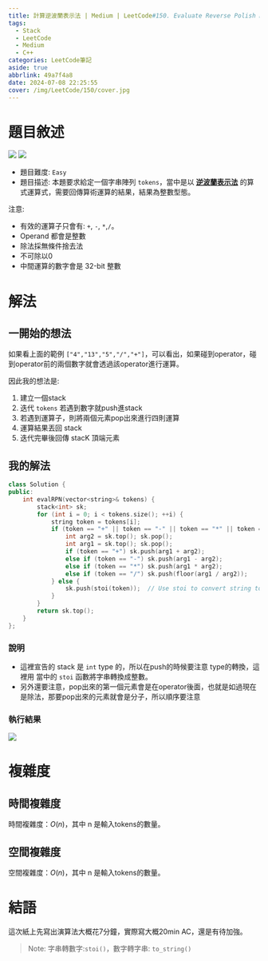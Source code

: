 ```yaml
---
title: 計算逆波蘭表示法 | Medium | LeetCode#150. Evaluate Reverse Polish Notation
tags:
  - Stack
  - LeetCode
  - Medium
  - C++
categories: LeetCode筆記
aside: true
abbrlink: 49a7f4a8
date: 2024-07-08 22:25:55
cover: /img/LeetCode/150/cover.jpg
---
```


# 題目敘述

![](/img/LeetCode/150/question1.jpeg)
![](/img/LeetCode/150/question2.jpeg)

- 題目難度: `Easy`
- 題目描述: 本題要求給定一個字串陣列 `tokens`，當中是以 **[逆波蘭表示法](https://zh.wikipedia.org/wiki/%E9%80%86%E6%B3%A2%E5%85%B0%E8%A1%A8%E7%A4%BA%E6%B3%95)** 的算式運算式，需要回傳算術運算的結果，結果為整數型態。

注意:
- 有效的運算子只會有: `+`, `-`, `*`,`/`。
- Operand 都會是整數
- 除法採無條件捨去法
- 不可除以0
- 中間運算的數字會是 32-bit 整數


# 解法

## 一開始的想法

如果看上面的範例 `["4","13","5","/","+"]`，可以看出，如果碰到operator，碰到operator前的兩個數字就會透過該operator進行運算。

因此我的想法是:
1. 建立一個stack
2. 迭代 `tokens` 若遇到數字就push進stack
3. 若遇到運算子，則將兩個元素pop出來進行四則運算
4. 運算結果丟回 stack
5. 迭代完畢後回傳 stacK 頂端元素

## 我的解法

```cpp
class Solution {
public:
    int evalRPN(vector<string>& tokens) {
        stack<int> sk;
        for (int i = 0; i < tokens.size(); ++i) {
            string token = tokens[i];
            if (token == "+" || token == "-" || token == "*" || token == "/") {
                int arg2 = sk.top(); sk.pop();
                int arg1 = sk.top(); sk.pop();
                if (token == "+") sk.push(arg1 + arg2);
                else if (token == "-") sk.push(arg1 - arg2);
                else if (token == "*") sk.push(arg1 * arg2);
                else if (token == "/") sk.push(floor(arg1 / arg2));
            } else {
                sk.push(stoi(token));  // Use stoi to convert string to int
            }
        }
        return sk.top();
    }
};
```


### 說明

- 這裡宣告的 stack 是 `int` type 的，所以在push的時候要注意 type的轉換，這裡用<string> 當中的 `stoi` 函數將字串轉換成整數。
- 另外還要注意，pop出來的第一個元素會是在operator後面，也就是如過現在是除法，那要pop出來的元素就會是分子，所以順序要注意

### 執行結果

![](/img/LeetCode/150/result.jpeg)

# 複雜度

## 時間複雜度

時間複雜度：$O(n)$，其中 n 是輸入tokens的數量。

## 空間複雜度

空間複雜度：$O(n)$，其中 n 是輸入tokens的數量。

# 結語

這次紙上先寫出演算法大概花7分鐘，實際寫大概20min AC，還是有待加強。

> Note: 字串轉數字:`stoi()`，數字轉字串: `to_string()`